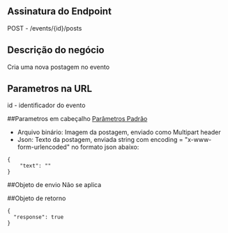 ## Assinatura do Endpoint

POST - /events/{id}/posts

## Descrição do negócio
Cria uma nova postagem no evento

## Parametros na URL
id - identificador do evento

##Parametros em cabeçalho
[Parâmetros Padrão](/API-\(Endpoints\)/Parâmetros-Padrão)

- Arquivo binário: Imagem da postagem, enviado como Multipart header
- Json: Texto da postagem, enviada string com encoding = "x-www-form-urlencoded" no formato json abaixo:

```
{
    "text": ""
}
```


##Objeto de envio
Não se aplica


##Objeto de retorno

```
{
  "response": true
}
```